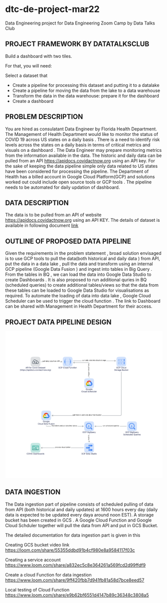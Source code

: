 # dtc-de-project-mar22
Data Engineering project for Data Engineering Zoom Camp by Data Talks Club

## PROJECT FRAMEWORK BY DATATALKSCLUB
Build a dashboard with two tiles.

For that, you will need:

Select a dataset that 
* Create a pipeline for processing this dataset and putting it to a datalake
* Create a pipeline for moving the data from the lake to a data warehouse
* Transform the data in the data warehouse: prepare it for the dashboard
* Create a dashboard

## PROBLEM DESCRIPTION

You are hired as consulatant Data Engineer by Florida Health Department. The Management of Health Department would like to monitor the status of COVID 19 across US states on a daily basis . There is a need to identify risk levels across the states on a daily basis in terms of critical metrics and visuals on a dashboard . The Data Engineer may prepare monitoring metrics from the information available in the data. The historic and daily data can be pulled from an API https://apidocs.covidactnow.org using an API key. For the sake of keeping the data pipeline simple only data related to US states have been considered for processing the pipeline. The Department of Health has a billed account in Google Cloud Platform(GCP) and solutions worked out could include open source tools or GCP tools . The pipeline needs to be automated for daily updation of dashboard. 

## DATA DESCRIPTION

The data is to be pulled from an API of website https://apidocs.covidactnow.org using an API KEY. The details of dataset is available in following document
[link](https://github.com/HSubbu/dtc-de-project-mar22/blob/main/data-description.pdf)

## OUTLINE OF PROPOSED DATA PIPELINE 

Given the requirements in the problem statement , broad solution envisaged is to use GCP tools to pull the data(both historical and daily data ) from API, put the data in a data lake , pull the data and transform using an internal GCP pipeline (Google Data Fusion ) and ingest into tables in Big Query . From the tables in BQ , we can load the data into Google Data Studio to create Dashboards . It is also proposed to run additional quries in BQ (scheduled queries) to create additional tables/views so that the data from these tables can be loaded to Google Data Studio for visualisations as required. To automate the loading of data into data lake , Google Cloud Scheduler can be used to trigger the cloud function . The link to Dashboard can be shared with Management in Health Department for their access. 

## PROJECT DATA PIPELINE DESIGN 

![alt text](https://github.com/HSubbu/dtc-de-project-mar22/blob/main/dtc-de-project.png)

## DATA INGESTION 
The Data ingestion part of pipeline consists of scheduled pulling of data from API (both historical and daily updates) at 1600 hours every day (daily data is expected to be updated every daya around noon EST). A storage bucket has been created in GCS . A Google Cloud Function and Google Cloud Schduler together will pull the data from API and put in GCS Bucket. 

The detailed documentation for data ingestion part is given in this

Creating GCS bucket video link https://loom.com/share/55355ddbd91b4cf980e8a9584117f03c 

Creating a service account https://www.loom.com/share/a832ec5c8e364261a569fcd2d99ffdf9

Create a cloud Function for data ingestion https://www.loom.com/share/9ff420fbb7d941fb81a58d7bce8eed57

Local testing of Cloud Function https://www.loom.com/share/e9b62bf6551d4147b89c36348c3808a5




